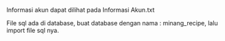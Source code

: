 Informasi akun dapat dilihat pada Informasi Akun.txt

File sql ada di database, buat database dengan nama : minang_recipe, lalu import file sql nya.
